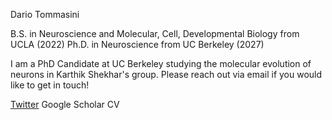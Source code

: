 Dario Tommasini

B.S. in Neuroscience and Molecular, Cell, Developmental Biology from UCLA (2022)
Ph.D. in Neuroscience from UC Berkeley (2027)

I am a PhD Candidate at UC Berkeley studying the molecular evolution of neurons in Karthik Shekhar's group. 
Please reach out via email if you would like to get in touch!

[Twitter](https://x.com/tommasinidario)
Google Scholar
CV
 

